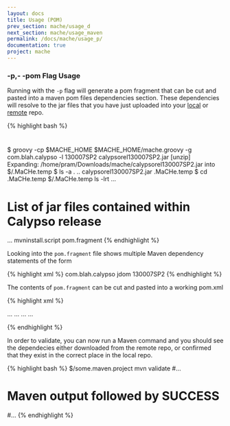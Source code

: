 ```yaml
---
layout: docs
title: Usage (POM)
prev_section: mache/usage_d
next_section: mache/usage_maven
permalink: /docs/mache/usage_p/
documentation: true
project: mache
---
```


### -p,- -pom Flag Usage  
  
Running with the `-p` flag will generate a pom fragment that can be cut and pasted into a maven pom files dependencies section. These dependencies will resolve to the jar files that you have just uploaded into your [local](/docs/mache/usage) or [remote](/docs/mache/usage_d) repo.

{% highlight bash %}
#    
$ groovy -cp $MACHE_HOME $MACHE_HOME/mache.groovy -g com.blah.calypso -l 130007SP2 calypsorel130007SP2.jar
[unzip] Expanding: /home/pram/Downloads/mache/calypsorel130007SP2.jar into $/.MaCHe.temp
$ ls -a
.  ..  calypsorel130007SP2.jar  .MaCHe.temp
$ cd .MaCHe.temp
$/.MaCHe.temp ls -lrt
...
# List of  jar files contained within Calypso release
...
mvninstall.script
pom.fragment
{% endhighlight %}

Looking into the `pom.fragment` file shows multiple Maven dependency statements of the form

{% highlight xml %}
<dependency>
  <groupId>com.blah.calypso</groupId>
  <artifactId>jdom</artifactId>
  <version>130007SP2</version>
</dependency>
{% endhighlight %}

The contents of `pom.fragment` can be cut and pasted into a working pom.xml

{% highlight xml %}
<project xmlns="http://maven.apache.org/POM/4.0.0"
  xmlns:xsi="http://www.w3.org/2001/XMLSchema-instance"
  xsi:schemaLocation="http://maven.apache.org/POM/4.0.0
                      http://maven.apache.org/xsd/maven-4.0.0.xsd">
  
  <!-- Pom File start -->

  <dependencies><!-- INSERT FRAGMENT HERE --></dependencies>
  <parent>...</parent>
  <dependencyManagement>...</dependencyManagement>
  <modules>...</modules>
  <properties>...</properties>

  <!-- Pom file end -->
</project>
{% endhighlight %}

In order to validate, you can now run a Maven command and you should see the dependecies either downloaded from the remote repo, or confirmed that they exist in the correct place in the local repo.

{% highlight bash %}
$/some.maven.project mvn validate
#...
# Maven output followed by SUCCESS
#...
{% endhighlight %}